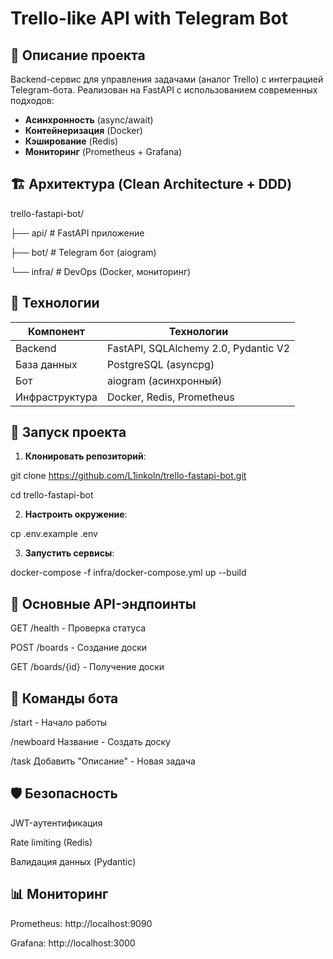 # Trello-like API with Telegram Bot

## 📌 Описание проекта
Backend-сервис для управления задачами (аналог Trello) с интеграцией Telegram-бота. Реализован на FastAPI с использованием современных подходов:
- **Асинхронность** (async/await)
- **Контейнеризация** (Docker)
- **Кэширование** (Redis)
- **Мониторинг** (Prometheus + Grafana)

## 🏗 Архитектура (Clean Architecture + DDD)

trello-fastapi-bot/

├── api/ # FastAPI приложение

├── bot/ # Telegram бот (aiogram)

└── infra/ # DevOps (Docker, мониторинг)

## 🔧 Технологии
| Компонент       | Технологии                          |
|-----------------|-------------------------------------|
| Backend         | FastAPI, SQLAlchemy 2.0, Pydantic V2|
| База данных     | PostgreSQL (asyncpg)                |
| Бот             | aiogram (асинхронный)               |
| Инфраструктура  | Docker, Redis, Prometheus           |

## 🚀 Запуск проекта
1. **Клонировать репозиторий**:

git clone https://github.com/L1inkoln/trello-fastapi-bot.git

cd trello-fastapi-bot

2. **Настроить окружение**:
   
cp .env.example .env

3. **Запустить сервисы**:

docker-compose -f infra/docker-compose.yml up --build

## 📡 Основные API-эндпоинты
GET /health - Проверка статуса

POST /boards - Создание доски

GET /boards/{id} - Получение доски

## 🤖 Команды бота
/start - Начало работы

/newboard Название - Создать доску

/task Добавить "Описание" - Новая задача

## 🛡️ Безопасность
JWT-аутентификация

Rate limiting (Redis)

Валидация данных (Pydantic)

## 📊 Мониторинг
Prometheus: http://localhost:9090

Grafana: http://localhost:3000
